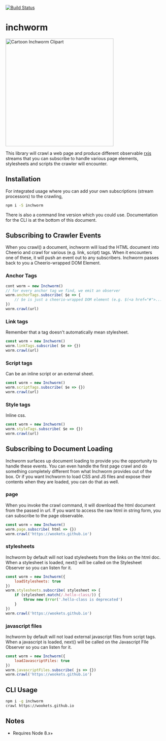 
[![Build Status](https://travis-ci.org/wookets/inchworm.svg?branch=master)](https://travis-ci.org/wookets/inchworm)

# inchworm

<a href="http://worldartsme.com/cartoon-inchworm-clipart.html" title="Clipart from WorldArtsMe"><img title="Cartoon Inchworm Clipart" width="350" src="http://worldartsme.com/images/cartoon-inchworm-clipart-1.jpg"/> </a>

This library will crawl a web page and produce different observable [rxjs](http://reactivex.io/rxjs/) streams that you can subscribe to handle various page elements, stylesheets and scripts the crawler will encounter. 

## Installation

For integrated usage where you can add your own subscriptions (stream processors) to the crawling,

```bash
npm i -S inchworm
```

There is also a command line version which you could use. Documentation for the CLI is at the bottom of this document.

## Subscribing to Crawler Events

When you crawl() a document, inchworm will load the HTML document into Cheerio and crawl for various (e.g. link, script) tags. When it encounters one of these, it will push an event out to any subscribers. Inchworm passes back to you a Cheerio-wrapped DOM Element. 

### Anchor Tags

```javascript
cont worm = new Inchworm()
// for every anchor tag we find, we emit an observer
worm.anchorTags.subscribe( $e => {
	// $e is just a cheerio-wrapped DOM element (e.g. $(<a href="#">...</a>))
})
worm.crawl(url)
```

### Link tags

Remember that a <link> tag doesn't automatically mean stylesheet.

```javascript 
const worm = new Inchworm()
worm.linkTags.subscribe( $e => {})
worm.crawl(url)
```

### Script tags

Can be an inline script or an external sheet.

```javascript 
const worm = new Inchworm()
worm.scriptTags.subscribe( $e => {})
worm.crawl(url)
```

### Style tags

Inline css.

```javascript 
const worm = new Inchworm()
worm.styleTags.subscribe( $e => {})
worm.crawl(url)
```

## Subscribing to Document Loading

Inchworm surfaces up document loading to provide you the opportunity to handle these events. You can even handle the first page crawl and do something completely different from what Inchworm provides out of the box. Or if you want Inchworm to load CSS and JS files and expose their contents when they are loaded, you can do that as well. 

### page

When you invoke the crawl command, it will download the html document from the passed in url. If you want to access the raw html in string form, you can subscribe to the page observable.  

```javascript
const worm = new Inchworm()
worm.page.subscribe( html => {})
worm.crawl('https://wookets.github.io')
```

### stylesheets

Inchworm by default will not load stylesheets from the links on the html doc. When a stylesheet is loaded, next() will be called
on the Stylesheet Observer so you can listen for it. 

```javascript
const worm = new Inchworm({
	loadStylesheets: true
})
worm.stylesheets.subscribe( stylesheet => {
	if (stylesheet.match(/.hello-class/)) {
		throw new Error('.hello-class is deprecated')
	}
})
worm.crawl('https://wookets.github.io')
```

### javascript files

Inchworm by default will not load external javascript files from script tags. When a javascript is loaded, next() will be called on the Javascript FIle Observer so you can listen for it. 

```javascript
const worm = new Inchworm({
	loadJavascriptFiles: true
})
worm.javascriptFiles.subscribe( js => {})
worm.crawl('https://wookets.github.io')
```

## CLI Usage

```bash
npm i -g inchworm
crawl https://wookets.github.io
```

## Notes

* Requires Node 8.x+